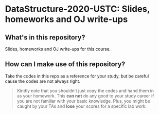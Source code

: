 # DataStructure-2020-USTC: Slides, homeworks and OJ write-ups

## What's in this repository?
Slides, homeworks and OJ write-ups for this course.
## How can I make use of this repository?
Take the codes in this repo as a reference for your study, but be careful cause the codes are not always right.

> Kindly note that you shouldn't just copy the codes and hand them in as your homework. This **can not** do any good to your study career if you are not familiar with your basic knowledge. 
Plus, you might be caught by your TAs and **lose** your scores for a specific lab work.
